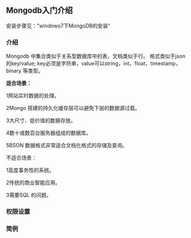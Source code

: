 ## Mongodb入门介绍

安装步骤见："windows7下MongoDB的安装"

### 介绍
Mongodb 中集合类似于关系型数据库中的表，文档类似于行。
格式类似于json的key/value;
key必须是字符串，value可以string，int，float，timestamp，binary 等类型。

**适合场景：**

1网站实时数据的处理。

2Mongo 搭建的持久化缓存层可以避免下层的数据源过载。

3大尺寸、低价值的数据存放。

4数十或数百台服务器组成的数据库。

5BSON 数据格式非常适合文档化格式的存储及查询。

不适合场景：

1高度事务性的系统。

2传统的商业智能应用。

3需要SQL 的问题。

### 权限设置

### 简例